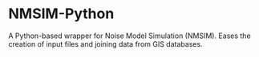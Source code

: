 # NMSIM-Python
A Python-based wrapper for Noise Model Simulation (NMSIM). Eases the creation of input files and joining data from GIS databases.
